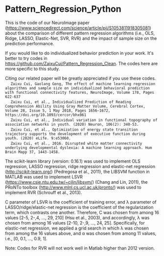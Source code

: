 # Pattern_Regression_Python

This is the code of our NeuroImage paper (https://www.sciencedirect.com/science/article/pii/S1053811918305081) about the comparison of different pattern regression algorithms (i.e., OLS, Ridge, LASSO, Elastic-Net, SVR, RVR) and the impact of sample size on the prediction performance. 

If you would like to do individualized behavior prediction in your work. It's better to try codes in https://github.com/ZaixuCui/Pattern_Regression_Clean. The codes here are more specific to this study. 

Citing our related paper will be greatly appreciated if you use these codes.
<br>&emsp; ```Zaixu Cui, Gaolang Gong, The effect of machine learning regression algorithms and sample size on individualized behavioral prediction with functional connectivity features, NeuroImage, Volume 178, Pages 622-637```
<br>&emsp; ```Zaixu Cui, et al., Individualized Prediction of Reading Comprehension Ability Using Gray Matter Volume, Cerebral Cortex, Volume 28, Issue 5, 1 May 2018, Pages 1656–1672, https://doi.org/10.1093/cercor/bhx061```
<br>&emsp; ```Zaixu Cui, et al., Individual variation in functional topography of association networks in youth. (2020) Neuron, 106(2): 340-53.```
<br>&emsp; ```Zaixu Cui, et al., Optimization of energy state transition trajectory supports the development of executive function during youth. (2020) eLife. 9:e53060. ```
<br>&emsp; ```Zaixu Cui, et al., 2016. Disrupted white matter connectivity underlying developmental dyslexia: A machine learning approach. Hum Brain Mapp 37, 1443-1458.```

The scikit-learn library (version: 0.16.1) was used to implement OLS regression, LASSO regression, ridge regression and elastic-net regression (http://scikit-learn.org/) (Pedregosa et al., 2011), the LIBSVM function in MATLAB was used to implement LSVR (https://www.csie.ntu.edu.tw/~cjlin/libsvm/) (Chang and Lin, 2011), the PRoNTo toolbox (http://www.mlnl.cs.ucl.ac.uk/pronto/) was used to implement RVR (Schrouff et al., 2013). 

C parameter of LSVR is the coefficient of training error, and λ parameter of LASSO/ridge/elastic-net regression is the coefficient of the regularization term, which contrasts one another. Therefore, C was chosen from among 16 values [2-5, 2-,4, …, 29, 210] (Hsu et al., 2003), and accordingly, λ was chosen from among 16 values [2-10, 2-,9, …, 24, 25]. Specifically, for elastic-net regression, we applied a grid search in which λ was chosen from among the 16 values above, and α was chosen from among 11 values, i.e., [0, 0.1, …, 0.9, 1].

Note: Codes for RVR will not work well in Matlab higher than 2012 version.
